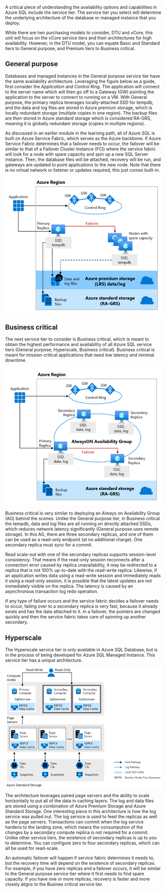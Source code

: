 A critical piece of understanding the availability options and capabilities in Azure SQL include the service tier. The service tier you select will determine the underlying architecture of the database or managed instance that you deploy. 

While there are two purchasing models to consider, DTU and vCore, this unit will focus on the vCore service tiers and their architectures for high availability. However, in the DTU model, you can equate Basic and Standard tiers to General purpose, and Premium tiers to Business critical.  

## General purpose

Databases and managed instances in the General purpose service tier have the same availability architecture. Leveraging the figure below as a guide, first consider the *Application* and *Control Ring*. The application will connect to the server name which will then go off to a Gateway (GW) pointing the application to the server to connect to running on a VM. With General purpose, the primary replica leverages locally-attached SSD for tempdb, and the data and log files are stored in Azure premium storage, which is locally redundant storage (multiple copies in one region). The backup files are then stored in Azure standard storage which is considered RA-GRS, meaning it is globally redundant storage (copies in multiple regions).

As discussed in an earlier module in the learning path, all of Azure SQL is built on Azure Service Fabric, which serves as the Azure backbone. If Azure Service Fabric determines that a failover needs to occur, the failover will be similar to that of a Failover Cluster Instance (FCI) where the service fabric will look for a node with spare capacity and spin up a new SQL Server instance. Then, the database files will be attached, recovery will be run, and gateways are updated to point applications to the new node. Note that there is no virtual network or listener or updates required, this just comes built-in.

![General purpose architecture](../media/4-general-purpose-architecture.png)

## Business critical

The next service tier to consider is Business critical, which is meant to obtain the highest performance and availability of all Azure SQL service tiers (General purpose, Hyperscale, Business critical). Business critical is meant for mission-critical applications that need low latency and minimal downtime.  

![Business critical architecture](../media/4-business-critical-architecture.png)

Business critical is very similar to deploying an Always on Availability Group (AG) behind the scenes. Unlike the General purpose tier, in Business critical the tempdb, data and log files are all running on directly attached SSDs, which reduces network latency significantly (General purpose uses remote storage). In this AG, there are three secondary replicas, and one of them can be used as a read-only endpoint (at no additional charge). One secondary replica must sync for a commit.

Read scale-out with one of the secondary replicas supports session-level consistency. That means if the read-only session reconnects after a connection error caused by replica unavailability, it may be redirected to a replica that is not 100% up-to-date with the read-write replica. Likewise, if an application writes data using a read-write session and immediately reads it using a read-only session, it is possible that the latest updates are not immediately visible on the replica. The latency is caused by an asynchronous transaction log redo operation.

If any type of failure occurs and the service fabric decides a failover needs to occur, failing over to a secondary replica is very fast, because it already exists and has the data attached to it. In a failover, the pointers are changed quickly and then the service fabric takes care of spinning up another secondary.  

## Hyperscale

The Hyperscale service tier is only available in Azure SQL Database, but is in the process of being developed for Azure SQL Managed Instance. This service tier has a unique architecture.

![Hyperscale architecture](../media/4-hyperscale-architecture-2.png)

The architecture leverages paired page servers and the ability to scale horizontally to put all of the data in caching layers. The log and data files are stored using a combination of Azure Premium Storage and Azure Standard Storage. One interesting piece in this architecture is how the log service was pulled out. The log service is used to feed the replicas as well as the page servers. Transactions can commit when the log service hardens to the landing zone, which means the consumpution of the changes by a secondary compute replica is not required for a commit. Unlike other service tiers, the existence of secondary replicas is up to you to determine. You can configure zero to four secondary replicas, which can all be used for read-scale. 

An automatic failover will happen if service fabric determines it needs to, but the recovery time will depend on the existence of secondary replicas. For example, if you have zero replicas and a failover occurs, it will be similar to the General purpose service tier where it first needs to find spare capacity. If you have one or more replicas, recovery is faster and more closely aligns to the Busines critical service tier.